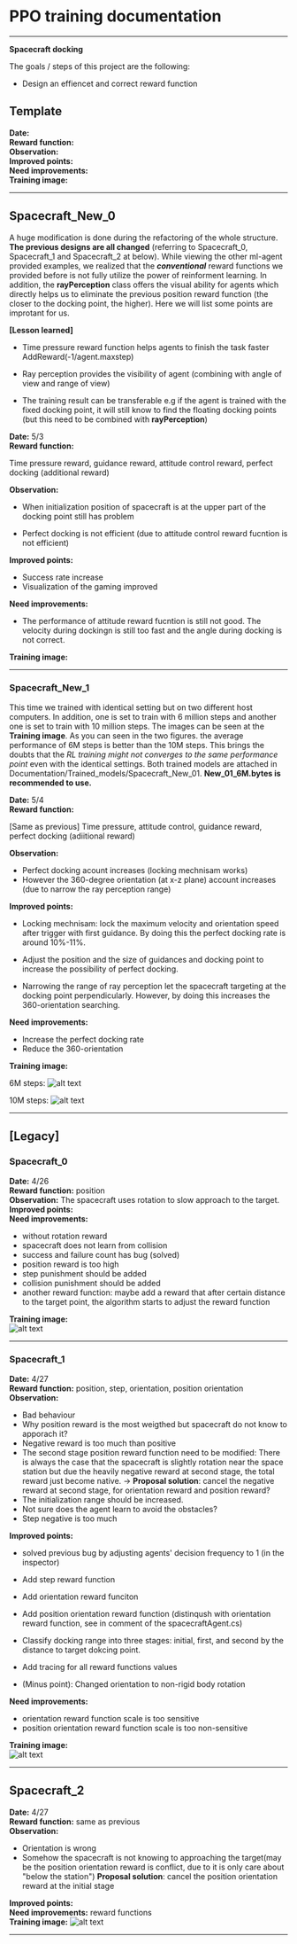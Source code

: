 # **PPO training documentation** 


---

**Spacecraft docking**

The goals / steps of this project are the following:
* Design an effiencet and correct reward function

[spacecraft_0]: ./Tensorboard/Spacecraft_0/spacecraft_0.png 
[spacecraft_1]: ./Tensorboard/Spacecraft_1/spacecraft_1.JPG 
[spacecraft_2]: ./Tensorboard/Spacecraft_2/spacecraft_2.JPG
[spacecraft_New_1_6M]: ./Tensorboard/Spacecraft_New_01/Spacecraft_New_1_6M.JPG
[spacecraft_New_1_10M]: ./Tensorboard/Spacecraft_New_01/Spacecraft_New_1_10M.JPG
## Template
**Date:**<br>
**Reward function:**<br>
**Observation:**<br>
**Improved points:**<br> 
**Need improvements:**<br>
**Training image:** <br>


---
## Spacecraft_New_0
A huge modification is done during the refactoring of the whole structure.
**The previous designs are all changed** (referring to Spacecraft_0, Spacecraft_1 and Spacecraft_2 at below). While viewing the other ml-agent provided examples, we realized that the **_conventional_** reward functions we provided before is not fully utilize the power of reinforment learning. In addition, the **rayPerception** class offers the visual ability for agents which directly helps us to eliminate the previous position reward function (the closer to the docking point, the higher). Here we will list some points are improtant for us.

**[Lesson learned]**
* Time pressure reward function helps agents to finish the task faster AddReward(-1/agent.maxstep)

* Ray perception provides the visibility of agent (combining with angle of view and range of view)

* The training result can be transferable e.g if the agent is trained with the fixed docking point, it will still know to find the floating docking points (but this need to be combined with **rayPerception**)


**Date:** 5/3<br>
**Reward function:** 

Time pressure reward, guidance reward, attitude control reward, perfect docking (additional reward)<br>

**Observation:** 
* When initialization position of spacecraft is at the upper part of the docking point still has problem 

* Perfect docking is not efficient (due to attitude control reward fucntion is not efficient)<br>

**Improved points:**
* Success rate increase
* Visualization of the gaming improved <br>
 
**Need improvements:**
* The performance of attitude reward fucntion is still not good. The velocity during dockingn is still too fast and the angle during docking is not correct.<br>

**Training image:** <br>


---
### Spacecraft_New_1

This time we trained with identical setting but on two different host computers.
In addition, one is set to train with 6 million steps and another one is set to train with 10 million steps. The images can be seen at the **Training image**. As you can seen in the two figures. the average performance of 6M steps is better than the 10M steps. This brings the doubts that the _RL training might not converges to the same performance point_ even with the identical settings. Both trained models are attached  in Documentation/Trained_models/Spacecraft_New_01. **New_01_6M.bytes is recommended to use.**

**Date:** 5/4 <br>
**Reward function:** 

[Same as previous] Time pressure, attitude control, guidance reward, perfect docking (adiitional reward)<br>

**Observation:**
* Perfect docking acount increases (locking mechnisam works)
* However the 360-degree orientation (at x-z plane) account increases (due to narrow the ray perception range)<br>

**Improved points:**
* Locking mechnisam: lock the maximum velocity and orientation speed after trigger with first guidance. By doing this the perfect docking rate is around 10%-11%.

* Adjust the position and the size of guidances and docking point to increase the possibility of perfect docking.<br> 

* Narrowing the range of ray perception let the spacecraft targeting at the docking point perpendicularly. However, by doing this increases the 360-orientation searching. 

**Need improvements:**<br>

* Increase the perfect docking rate
* Reduce the 360-orientation

**Training image:** <br>

6M steps:
![alt text][spacecraft_New_1_6M]


10M steps:
![alt text][spacecraft_New_1_10M]

---
## [Legacy]
### Spacecraft_0


**Date:** 4/26 <br>
**Reward function:** position <br>
**Observation:** The spacecraft uses rotation to slow approach to the target. <br>
**Improved points:**<br> 
**Need improvements:** 
* without rotation reward
* spacecraft does not learn from collision	
* success and failure count has bug	(solved)
* position reward is too high	
* step punishment should be added	
* collision punishment should be added
* another reward function: maybe add a reward that after certain distance to the target point, the algorithm starts to adjust the reward function <br>

**Training image:** <br>
![alt text][spacecraft_0]

---



### Spacecraft_1

**Date:** 4/27 <br>
**Reward function:** position, step, orientation, position orientation <br>
**Observation:**
* Bad behaviour 
* Why position reward is the most weigthed but spacecraft do not know to apporach it?
* Negative reward is too much than positive 
* The second stage position reward function need to be modified: There is always the case that the spacecraft is slightly rotation near the space station but due the heavily negative reward at second stage, the total reward just become native. 
-> **Proposal solution**: cancel the negative reward at second stage, for orientation reward and position reward?
* The initialization range should be increased.
* Not sure does the agent learn to avoid the obstacles?
* Step negative is too much <br>

**Improved points:** <br>

* solved previous bug by adjusting agents' decision frequency to 1 (in the inspector)
* Add step reward function
* Add orientation reward funciton
* Add position orientation reward function (distinqush with orientation reward function, see in comment of the spacecraftAgent.cs)
* Classify docking range into three stages: initial, first, and second by the distance to target dokcing point. 
* Add tracing for all reward functions values

* (Minus point): Changed orientation to non-rigid body rotation <br> 

**Need improvements:**

* orientation reward function scale is too sensitive
* position orientation reward function scale is too non-sensitive <br>

**Training image:** <br>
![alt text][spacecraft_1]

---
## Spacecraft_2

**Date:** 4/27 <br>
**Reward function:** same as previous <br>
**Observation:** 
* Orientation is wrong 
* Somehow the spacecraft is not knowing to approaching the target(may be the position orientation reward is conflict, due to it is only care about "below the station") **Proposal solution**: cancel the position orientation reward at the initial stage<br>

**Improved points:**<br> 
**Need improvements:** reward functions<br>
**Training image:** 
![alt text][spacecraft_2]
<br>

 --- 

